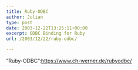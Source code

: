 ```yaml
---
title: Ruby-ODBC
author: Julian
type: post
date: 2003-12-22T13:25:11+00:00
excerpt: ODBC Binding for Ruby
url: /2003/12/22/ruby-odbc/

---
```

&#8220;Ruby-ODBC&#8221;:https://www.ch-werner.de/rubyodbc/